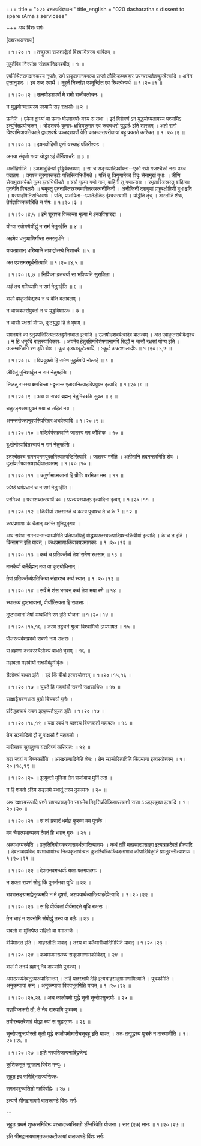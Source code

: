 +++
title = "०२० दशरथविज्ञापना"
title_english = "020 dasharatha s dissent to spare rAma s servicees"

+++
अथ विंशः सर्गः  

\[दशरथसन्तापः\]  

 ॥ १।२०।१ ॥ तच्छ्रुत्वा राजशार्दूलो विश्वामित्रस्य भाषितम् ।  

मुहूर्तमिव निस्संज्ञः संज्ञावानिदमब्रवीत्  ॥  १  ॥   

एवमिर्थितरामदानकस्य नृपतेः, रामे प्राकृतमानवमत्या प्राप्तो लौकिकव्यवहार उपन्यस्यतेतच्छ्रुत्वेत्यादि । अनेन वृत्तानुवादः । इव शब्द एवार्थे । मुहूर्तं निस्संज्ञ एवमूर्च्छित एव स्थित्वेत्यर्थः ॥ १।२०।१ ॥   

 ॥ १।२०।२ ॥ ऊनषोडशवर्षो मे रामो राजीवलोचनः ।  

न युद्धयोग्यतामस्य पश्यामि सह राक्षसौः  ॥  २  ॥   

ऊनेति । एकेन द्वाभ्यां वा ऊनाः षोडशवर्षाः यस्य स तथा । इदं विशेषणं ऽन युद्धयोग्यतामस्य पश्यामिऽ इत्युक्तिप्रयोजकम् । षोडशवर्षः कुमारः क्षत्रियकुमार एव कवचधरो युद्धार्हः इति शास्त्रम् । अतो रामो विश्वामित्रायतिकाले द्वादशवर्षः पञ्चदशवर्षो वेति काकदन्तपरीक्षायां बहु प्रयतते कश्चित् ॥ १।२०।२ ॥   

 ॥ १।२०।३ ॥ इयमक्षोहिणी पूर्णा यस्याहं पतिरीश्वरः ।  

अनया संवृतो गत्वा योद्धा ऽहं तैर्निशाचरैः  ॥  ३  ॥   

अक्षोहिणीति । ऽअक्षादूहिन्यां वृद्धिर्वक्तव्याऽ । सा च सङ्ख्यादिपर्वोक्ता--एको रथो गजश्चैको नराः पञ्च पदातयः । त्रयश्च तुरगास्तउज्ञैः पत्तिरित्यभिधीयते  ॥  पत्तिं तु त्रिगुणामेकां विदुः सेनामुखं बुधाः । त्रीणि सेनामुखान्येको गुल्म इत्यभिधीयते  ॥  त्रयो गुल्मा गणो नाम, वाहिनी तु गणास्त्रयः । स्मृतास्त्रिस्रस्तु वाहिन्याः पृतनेति विचक्षणैः  ॥  चमूस्तु पृतनास्तिस्रश्चम्वस्तिस्रस्त्वनीकिनी । अनीकिनीं दशगुणां प्राहुरक्षौहिणीं बुधाःइति । यस्याहमितिसन्धिरार्षः । पतिः, पालयिता--ऽपातेर्डतिःऽ ईश्वरःस्वामी । योद्धेति तृच् । अस्तीति शेषः, तेर्यज्ञविघ्नकरैरिति च शेषः ॥ १।२०।३ ॥   

 ॥ १।२०।४,५ ॥ इमे शूराश्च विक्रान्ता भृत्या मे ऽस्त्रविशारदाः ।  

योग्या रक्षोगणैर्योद्धुं न रामं नेतुमर्हसि  ॥  ४  ॥   

अहमेव धनुष्पाणिर्गोप्ता समरमूर्धनि ।  

यावत्प्राणान् धरिष्यामि तावद्योत्स्ये निशाचरैः  ॥  ५  ॥   

अत एवसमरमूर्धनीत्यादि ॥ १।२०।४,५ ॥   

 ॥ १।२०।६,७ ॥ निर्विघ्ना व्रतचर्या सा भविष्यति सुराक्षिता ।  

अहं तत्र गमिष्यामि न रामं नेतुमर्हसि  ॥  ६  ॥   

बालो ह्यकृतविद्यश्च न च वेत्ति बलाबलम् ।  

न चास्रबलसंयुक्तो न च युद्धविशारदः  ॥  ७  ॥   

न चासौ रक्षसां योग्यः, कूटयुद्धा हि ते भृशम् ।  

रामनयने का ऽनुपपत्तिरित्यतस्तद्वर्णनम्बाल इत्यादि । ऊनषोडशवर्षत्वादेव बालत्वम् । अत एवाकृतसर्वविद्यश्च । न हि धनुर्वेदे बालस्याधिकारः । अयमेव हेतुरग्रिमविशेषणानामपि सिद्धौ न चासौ रक्षसां योग्य इति । तत्सम्बन्धिनि रण इति शेषः । कुत इत्यतःकूटेत्यादि । ऽकूटं कपटशालादौऽ ॥ १।२०।६,७ ॥   

 ॥ १।२०।८ ॥ विप्रयुक्तो हि रामेण मुहूर्तमपि नोत्सहे  ॥  ८  ॥   

जीवितुं मुनिशार्दूल न रामं नेतुमर्हसि ।  

तिष्ठतु रामस्य क्षमचिन्ता मद्वृत्तान्त एतावानित्याहविप्रयुक्त इत्यादि ॥ १।२०।८ ॥   

 ॥ १।२०।९ ॥ अथ वा राघवं ब्रह्मन् नेतुमिच्छसि सुव्रत  ॥  ९  ॥   

चतुरङ्गसमायुक्तं मया च सहितं नय ।  

अनन्तरोक्तानुपपत्तिपरिहारःअथवेत्यादि ॥ १।२०।९ ॥   

 ॥ १।२०।१० ॥ षष्टिर्वर्षसहस्राणि जातस्य मम कौशिक  ॥  १०  ॥   

दुःखेनोत्पादितश्चायं न रामं नेतुमर्हसि ।  

इतश्चेतश्च रामनयनमयुक्तमित्याहषष्टिरित्यादि । जातस्य ममेति । अतीतानि तदनन्तरमिति शेषः । दुःखंव्रतोपवासयज्ञदीक्षालक्षणम् ॥ १।२०।१० ॥   

 ॥ १।२०।११ ॥ चतुर्णामात्मजानां हि प्रीतिः परमिका मम  ॥  ११  ॥   

ज्येष्ठं धर्मप्रधानं च न रामं नेतुमर्हसि ।  

परमिका । परमशब्दात्स्वार्थे कः । ऽप्रत्ययस्थात्ऽ इत्यादिना इत्वम् ॥ १।२०।११ ॥   

 ॥ १।२०।१२ ॥ किंवीर्या राक्षसास्ते च कस्य पुत्राश्च ते च के ?  ॥  १२  ॥   

कथंप्रमाणाः के चैतान् रक्षन्ति मुनिपुङ्गव ।  

अथ सर्वथा रामनयनमन्याय्यमिति प्रतिपादयितुं योद्धव्यरक्षस्वरूपादिप्रश्नःकिंवीर्या इत्यादि । के च त इति । किंनामान इति यावत् । कथंप्रमाणाःकिंवाक्यप्रमाणकाः ॥ १।२०।१२ ॥   

 ॥ १।२०।१३ ॥ कथं च प्रतिकर्तव्यं तेषां रामेण रक्षसाम्  ॥  १३  ॥   

मामकैर्वा बलैर्ब्रह्मन् मया वा कूटयोधिनाम् ।  

तेषां प्रतिकर्तव्यंप्रतिक्रिया संहारश्च कथं स्यात् ॥ १।२०।१३ ॥   

 ॥ १।२०।१४ ॥ सर्वं मे शंस भगवन् कथं तेषां मया रणे  ॥  १४  ॥   

स्थातव्यं दुष्टभावानां, वीर्योत्सिक्ता हि राक्षसाः ।  

दुष्टभावानां तेषां सम्बधिनि रण इति योजना ॥ १।२०।१४ ॥   

 ॥ १।२०।१५,१६ ॥ तस्य तद्वचनं श्रुत्वा विश्वामित्रो ऽभ्यभाषत  ॥  १५  ॥   

पौलस्त्यवंशप्रभवो रावणो नाम राक्षसः ।  

स ब्रह्मणा दत्तवरस्त्रैलोक्यं बाधते भृशम्  ॥  १६  ॥   

महाबला महावीर्यो राक्षसैर्बहुभिर्वृतः ।  

त्रैलोक्यं बाधत इति । इदं किं वीर्या इत्यस्योत्तरम् ॥ १।२०।१५,१६ ॥   

 ॥ १।२०।१७ ॥ श्रूयते हि महावीर्यो रावणो राक्षसाधिपः  ॥  १७  ॥   

साक्षाद्वैश्रवणभ्राता पुत्रो विश्रवसो मुनेः ।  

प्रसिद्धश्चायं रावण इत्युच्यतेश्रूयत इति ॥ १।२०।१७ ॥   

 ॥ १।२०।१८,१९ ॥ यदा स्वयं न यज्ञस्य विघ्नकर्ता महाबलः  ॥  १८  ॥   

तेन सञ्चोदितौ द्वौ तु राक्षसौ वै महाबलौ ।  

मारीचश्च सुबाहुश्च यज्ञविघ्नं करिष्यतः  ॥  १९  ॥   

यदा स्वयं न विघ्नकर्तेति । अलक्ष्यत्वादिनेति शेषः । तेन सञ्चोदिताविति किंप्रमाणा इत्यस्योत्तरम् ॥ १।२०।१८,१९ ॥   

 ॥ १।२०।२० ॥ इत्युक्तो मुनिना तेन राजोवाच मुनिं तदा ।  

न हि शक्तो ऽस्मि सङ्ग्रामे स्थातुं तस्य दुरात्मनः  ॥  २०  ॥   

अथ रक्षःस्वरूपादि प्रश्ने रावणप्रसङ्गेन स्वयमेव निवृत्तिप्रतिक्रियाप्रत्याशो राजा ऽ ऽहइत्युक्त इत्यादि ॥ १।२०।२० ॥   

 ॥ १।२०।२१ ॥ स त्वं प्रसादं धर्मज्ञ कुरुष्व मम पुत्रके ।  

मम चैवाल्पभाग्यस्य दैवतं हि भवान् गुरुः  ॥  २१  ॥   

अल्पभाग्यस्येति । प्रकृतिनियोगकरणासमर्थत्वादित्याशयः । कथं तर्हि मत्प्रसादप्रसङ्ग इत्यत्राहदैवतं हीत्यादि । देवताःब्रह्मविदः परमाचार्याश्च नित्यकृतार्थत्वतः कुतश्चित्किञ्चिदलाभान्न कोपादिविकृतिं प्राप्नुवन्तीत्याशयः ॥ १।२०।२१ ॥   

 ॥ १।२०।२२ ॥ देवदानवगन्धर्वाः यक्षाः पतगपन्नगाः ।  

न शक्ता रावणं सोढुं किं पुनर्मानवा युधि  ॥  २२  ॥   

रावणसङ्ग्रामाद्वैमुख्यमपि न मे दूषणं, अशक्यार्थत्वादित्याहदेवेत्यादि ॥ १।२०।२२ ॥   

 ॥ १।२०।२३ ॥ स हि वीर्यवतां वीर्यमादत्ते युधि राक्षसः ।  

तेन चाहं न शक्नोमि संयोद्धुं तस्य वा बलैः  ॥  २३  ॥   

सबलो वा मुनिश्रेष्ठ सहितो वा ममात्मजैः ।  

वीर्यमादत्त इति । आहरतीति यावत् । तस्य वा बलैःमारीचादिभिरिति यावत् ॥ १।२०।२३ ॥   

 ॥ १।२०।२४ ॥ कथमप्यमरप्रख्यं सङ्ग्रामाणामकोविदम्  ॥  २४  ॥   

बालं मे तनयं ब्रह्मन् नैव दास्यामि पुत्रकम् ।  

अमरप्रख्यंदेवतुल्यरूपादिमन्तम् । तर्हि यज्ञरक्षायै देहि इत्यत्राहसङ्ग्रामाणामित्यादि । पुत्रकमिति । अनुकम्पायां कन् । अनुकम्पाया विषयभूतमिति यावत् ॥ १।२०।२४ ॥   

 ॥ १।२०।२५,२६ ॥ अथ कालोपमौ युद्धे सुतौ सुन्दोपसुन्दयोः  ॥  २५  ॥   

यज्ञविघ्नकरौ तौ, ते नैव दास्यामि पुत्रकम् ।  

तयोरन्यतरेणाहं योद्धा स्यां स सुहृद्गणः  ॥  २६  ॥   

सुन्दोपसुन्दयोस्तौ सुतौ युद्धे कालोपमौमारीचसुबहू इति यावत् । अतः तद्युद्धस्य पुत्रकं न दास्यामीति ॥ १।२०।२६ ॥   

 ॥ १।२०।२७ ॥ इति नरपतिजल्पनाद्द्विजेन्द्रं  

कुशिकसुतं सुमहान् विवेश मन्युः ।  

सुहुत इव समिद्भिराज्यसिक्तः  

समभवदुज्वलितो महर्षिवह्निः  ॥  २७  ॥   

इत्यार्षे श्रीमद्रामायणे बालकाण्डे विंशः सर्गः  

--  

सुहुतः प्रथमं शुष्कसमिद्भिः पश्चादाज्यसिक्तो ऽग्निरिवेति योजना । सार (२७) मानः ॥ १।२०।२७ ॥   

इति श्रीमद्रामायणामृतकतकटीकायां बालकाण्डे विंशः सर्गः  

  

